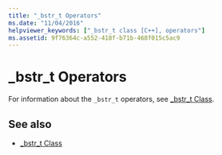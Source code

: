 ```yaml
---
title: "_bstr_t Operators"
ms.date: "11/04/2016"
helpviewer_keywords: ["_bstr_t class [C++], operators"]
ms.assetid: 9f76364c-a552-418f-b71b-468f015c5ac9
---
```

# _bstr_t Operators

For information about the `_bstr_t` operators, see [_bstr_t Class](../cpp/bstr-t-class.md).

## See also

- [_bstr_t Class](../cpp/bstr-t-class.md)

